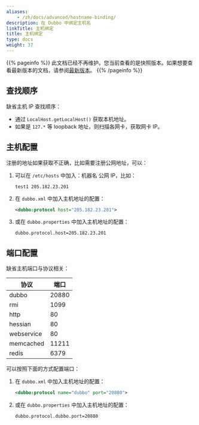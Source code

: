 ```yaml
---
aliases:
    - /zh/docs/advanced/hostname-binding/
description: 在 Dubbo 中绑定主机名
linkTitle: 主机绑定
title: 主机绑定
type: docs
weight: 37
---
```




{{% pageinfo %}} 此文档已经不再维护。您当前查看的是快照版本。如果想要查看最新版本的文档，请参阅[最新版本](/zh-cn/docs3-v2/java-sdk/advanced-features-and-usage/others/set-host/)。
{{% /pageinfo %}}

## 查找顺序

缺省主机 IP 查找顺序：

* 通过 `LocalHost.getLocalHost()` 获取本机地址。
* 如果是 `127.*` 等 loopback 地址，则扫描各网卡，获取网卡 IP。

## 主机配置

注册的地址如果获取不正确，比如需要注册公网地址，可以：

1. 可以在 `/etc/hosts` 中加入：机器名 公网 IP，比如：
    
    ```
    test1 205.182.23.201
    ```
    
2. 在 `dubbo.xml` 中加入主机地址的配置：

    ```xml
    <dubbo:protocol host="205.182.23.201">
    ```

3. 或在 `dubbo.properties` 中加入主机地址的配置：

    ```properties
   dubbo.protocol.host=205.182.23.201
    ```

## 端口配置

缺省主机端口与协议相关：

协议  | 端口
------------- | -------------
dubbo | 20880
rmi  | 1099
http  | 80
hessian | 80
webservice | 80
memcached | 11211
redis | 6379

可以按照下面的方式配置端口：

1. 在 `dubbo.xml` 中加入主机地址的配置：

    ```xml
    <dubbo:protocol name="dubbo" port="20880">
    ```

2. 或在 `dubbo.properties` 中加入主机地址的配置：

    ```properties
    dubbo.protocol.dubbo.port=20880
    ```